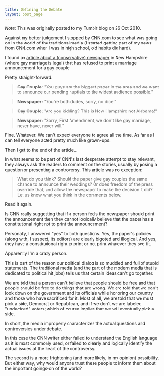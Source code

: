 ```yaml
---
title: Defining the Debate
layout: post_page
---
```

*Note:* This was originally posted to my Tumblr blog on 26 Oct 2010.

Against my better judgement I stopped by CNN.com to see what was going on in the world of the traditional media (I started getting part of my news from CNN.com when I was in high school, old habits die hard).

I found an [article about a (conservative) newspaper](http://news.blogs.cnn.com/2010/10/25/newspaper-wont-print-gay-marriage-announcements/?hpt=T2) in New Hampshire (where gay marriage is legal) that has refused to print a marriage announcement for a gay couple.

Pretty straight-forward.

> **Gay Couple:** "You guys are the biggest paper in the area and we want to announce our pending nuptials to the widest audience possible."

> **Newspaper:** "You're both dudes, sorry, no dice."

> **Gay Couple:** "Are you kidding? This is New Hampshire not Alabama!"

> **Newspaper:** "Sorry, First Amendment, we don't like gay marriage, never have, never will."

Fine. Whatever. We can't expect everyone to agree all the time. As far as I can tell everyone acted pretty much like grown-ups.

Then I get to the end of the article...

In what seems to be part of CNN's last desperate attempt to stay relevant, they always ask the readers to comment on the stories, usually by posing a question or presenting a controversy. This article was no exception:

> What do you think? Should the paper give gay couples the same chance to announce their weddings? Or does freedom of the press override that, and allow the newspaper to make the decision it did? Let us know what you think in the comments below.

Read it again.

Is CNN really suggesting that if a person feels the newspaper should print the announcement then they cannot logically believe that the paper has a constitutional right not to print the announcement?

Personally, I answered "yes" to both questions. Yes, the paper's policies (along with, I suspect, its editors) are clearly bigoted and illogical. And yes, they have a constitutional right to print or not print whatever they see fit.

Apparently I'm a crazy person.

This is part of the reason our political dialog is so muddled and full of stupid statements. The traditional media (and the part of the modern media that is dedicated to political hit jobs) tells us that certain ideas can't go together.

We are told that a person can't believe that people should be free and that people should be free to do things that are wrong. We are told that we can't look down on the government and its officials while honoring our country and those who have sacrificed for it. Most of all, we are told that we must pick a side, Democrat or Republican, and if we don't we are labeled "undecided" voters; which of course implies that we will eventually pick a side.

In short, the media improperly characterizes the actual questions and controversies under debate.

In this case the CNN writer either failed to understand the English language as it is most commonly used, or failed to clearly and logically identify the actual issues at the heart of the controversy.

The second is a more frightening (and more likely, in my opinion) possibility. But either way, why would anyone trust these people to inform them about the important goings-on of the world?
